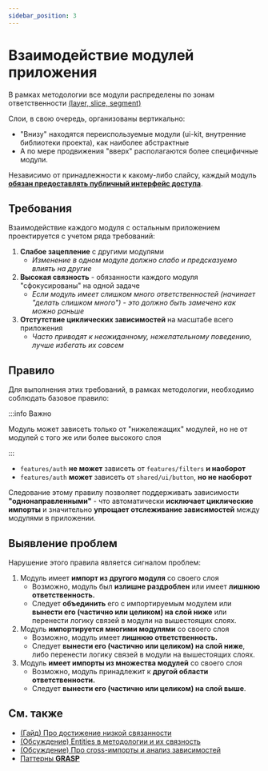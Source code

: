 ```yaml
---
sidebar_position: 3
---
```


# Взаимодействие модулей приложения

В рамках методологии все модули распределены по зонам ответственности [(layer, slice, segment)][refs-splitting]

Слои, в свою очередь, организованы вертикально:

- "Внизу" находятся переиспользуемые модули (ui-kit, внутренние библиотеки проекта), как наиболее абстрактные
- А по мере продвижения "вверх" располагаются более специфичные модули.

Независимо от принадлежности к какому-либо слайсу, каждый модуль [**обязан предоставлять публичный интерфейс доступа**][refs-public-api].

## Требования

Взаимодействие каждого модуля с остальным приложением проектируется с учетом ряда требований:

1. **Слабое зацепление** с другими модулями
    - *Изменение в одном модуле должно слабо и предсказуемо влиять на другие*
1. **Высокая связность** - обязанности каждого модуля "сфокусированы" на одной задаче
    - *Если модуль имеет слишком много ответственностей (начинает "делать слишком много") - это должно быть замечено как можно раньше*
1. **Отстутствие циклических зависимостей** на масштабе всего приложения
    - *Часто приводят к неожиданному, нежелательному поведению, лучше избегать их совсем*

## Правило

Для выполнения этих требований, в рамках методологии, необходимо соблюдать базовое правило:

:::info Важно

Модуль может зависеть только от "нижележащих" модулей, но не от модулей с того же или более высокого слоя

:::

- `features/auth` **не может** зависеть от `features/filters` **и наоборот**
- `features/auth` **может** зависеть от `shared/ui/button`, **но не наоборот**

Следование этому правилу позволяет поддерживать зависимости **"однонаправленными"** - что автоматически **исключает циклические импорты** и значительно **упрощает отслеживание зависимостей** между модулями в приложении.

## Выявление проблем

<!-- 
TODO После накопления опыта работы с методологией сделать этот блок более подробным
-->
Нарушение этого правила является сигналом проблем:

1. Модуль имеет **импорт из другого модуля** со своего слоя
    - Возможно, модуль был **излишне раздроблен** или имеет **лишнюю ответственность.**
    - Следует **объединить** его с импортируемым модулем или **вынести его (частично или целиком) на слой ниже** или перенести логику связей в модули на вышестоящих слоях.
1. Модуль **импортируется многими модулями** со своего слоя
    - Возможно, модуль имеет **лишнюю ответственность.**
    - Следует **вынести его (частично или целиком) на слой ниже**, либо перенести логику связей в модули на вышестоящих слоях.
1. Модуль **имеет импорты из множества модулей** со своего слоя
    - Возможно, модуль принадлежит к **другой области ответственности.**
    - Следует **вынести его (частично или целиком) на слой выше**.

## См. также

- [(Гайд) Про достижение низкой связанности][refs-low-coupling]
- [(Обсуждение) Entities в методологии и их связность](https://github.com/feature-sliced/documentation/discussions/49)
- [(Обсуждение) Про cross-импорты и анализ зависимостей](https://github.com/feature-sliced/documentation/discussions/65#discussioncomment-480822)
- [Паттерны **GRASP**](https://ru.wikipedia.org/wiki/GRASP)

[refs-public-api]: /docs/concepts/public-api
[refs-splitting]: /docs/concepts/app-splitting
[refs-low-coupling]: /docs/guides/low-coupling

